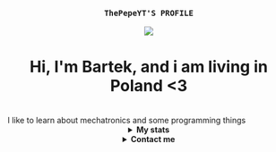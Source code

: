 <h3 align="center"> <code><strong>ThePepeYT'S PROFILE</strong></code></h3>
<p align="center"> <img src="https://komarev.com/ghpvc/?username=thepepeyt"> </img></p>




<h1 align="center"><strong>Hi, I'm Bartek, and i am living in Poland <3</strong></h1>
<br>
I like to learn about mechatronics and some programming things
<br>

<!-- Stats -->
<details align="center"><summary><b>My stats</b></summary>
    <img alt = "GitHub Stats" src="https://github-readme-stats.vercel.app/api?username=Darkempire78&show_icons=true&hide=issues&icon_color=C9D1D9&hide_border=false&title_color=C9D1D9&text_color=8B948D&bg_color=0D1117&theme=dark">

  [![trophy](https://github-profile-trophy.vercel.app/?username=thepepeyt&&theme=darkhub)](https://github.com/ryo-ma/github-profile-trophy)
    <!-- ![ThePepeYT wakatime stats](https://github-readme-stats.vercel.app/api/wakatime?username=thepepeyt)](https://github.com/anuraghazra/github-readme-stats) -->
</details>


<!-- Contact me -->
<details align="center"><summary><b>Contact me</b></summary>
    <ul>
        <li><strong>Discord:</strong> <code>Darkempire#8245</code></li>
        <li><strong>Discord Group:</strong> <code>ThePepeYT#1139</code</li>
    </ul>
    
**Join the Discord server !**

[![](https://i.imgur.com/UfyvtOL.png)](https://discord.gg/sPvJmY7mcV)
</details>



